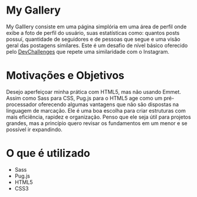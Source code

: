 # My Gallery
My Galllery consiste em uma página simplória em uma área de perfil onde exibe a foto de perfil do usuário, suas estatísticas como: quantos posts possuí, quantidade de seguidores e de pessoas que segue e uma visão geral das postagens similares. Este é um desafio de nível básico oferecido pelo [DevChallenges](https://devchallenges.io/challenges/gcbWLxG6wdennelX7b8I) que repete uma similaridade com o Instagram. 
# Motivações e Objetivos
Desejo aperfeiçoar minha prática com HTML5, mas não usando Emmet. Assim como Sass para CSS, Pug.js para o HTML5 age como um pré-processador oferecendo algumas vantagens que não são dispostas na linguagem de marcação. Ele é uma boa escolha para criar estruturas com mais eficiência, rapidez e organização. Penso que ele seja útil para projetos grandes, mas a princípio quero revisar os fundamentos em um menor e se possível ir expandindo.

# O que é utilizado
- Sass
- Pug.js
- HTML5
- CSS3
